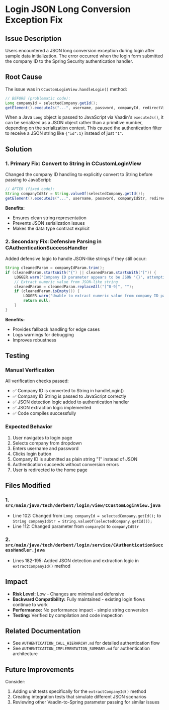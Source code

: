 # Login JSON Long Conversion Exception Fix

## Issue Description
Users encountered a JSON long conversion exception during login after sample data initialization. The error occurred when the login form submitted the company ID to the Spring Security authentication handler.

## Root Cause
The issue was in `CCustomLoginView.handleLogin()` method:

```java
// BEFORE (problematic code):
Long companyId = selectedCompany.getId();
getElement().executeJs("...", username, password, companyId, redirectView);
```

When a Java `Long` object is passed to JavaScript via Vaadin's `executeJs()`, it can be serialized as a JSON object rather than a primitive number, depending on the serialization context. This caused the authentication filter to receive a JSON string like `{"id":1}` instead of just `"1"`.

## Solution

### 1. Primary Fix: Convert to String in CCustomLoginView
Changed the company ID handling to explicitly convert to String before passing to JavaScript:

```java
// AFTER (fixed code):
String companyIdStr = String.valueOf(selectedCompany.getId());
getElement().executeJs("...", username, password, companyIdStr, redirectView);
```

**Benefits:**
- Ensures clean string representation
- Prevents JSON serialization issues
- Makes the data type contract explicit

### 2. Secondary Fix: Defensive Parsing in CAuthenticationSuccessHandler
Added defensive logic to handle JSON-like strings if they still occur:

```java
String cleanedParam = companyIdParam.trim();
if (cleanedParam.startsWith("{") || cleanedParam.startsWith("[")) {
    LOGGER.warn("Company ID parameter appears to be JSON '{}', attempting to extract numeric value", companyIdParam);
    // Extract numeric value from JSON-like string
    cleanedParam = cleanedParam.replaceAll("[^0-9]", "");
    if (cleanedParam.isEmpty()) {
        LOGGER.warn("Unable to extract numeric value from company ID parameter '{}'", companyIdParam);
        return null;
    }
}
```

**Benefits:**
- Provides fallback handling for edge cases
- Logs warnings for debugging
- Improves robustness

## Testing

### Manual Verification
All verification checks passed:
- ✅ Company ID is converted to String in handleLogin()
- ✅ Company ID String is passed to JavaScript correctly
- ✅ JSON detection logic added to authentication handler
- ✅ JSON extraction logic implemented
- ✅ Code compiles successfully

### Expected Behavior
1. User navigates to login page
2. Selects company from dropdown
3. Enters username and password
4. Clicks login button
5. Company ID is submitted as plain string "1" instead of JSON
6. Authentication succeeds without conversion errors
7. User is redirected to the home page

## Files Modified

### 1. `src/main/java/tech/derbent/login/view/CCustomLoginView.java`
- Line 102: Changed from `Long companyId = selectedCompany.getId();` to `String companyIdStr = String.valueOf(selectedCompany.getId());`
- Line 112: Changed parameter from `companyId` to `companyIdStr`

### 2. `src/main/java/tech/derbent/login/service/CAuthenticationSuccessHandler.java`
- Lines 182-195: Added JSON detection and extraction logic in `extractCompanyId()` method

## Impact
- **Risk Level:** Low - Changes are minimal and defensive
- **Backward Compatibility:** Fully maintained - existing login flows continue to work
- **Performance:** No performance impact - simple string conversion
- **Testing:** Verified by compilation and code inspection

## Related Documentation
- See `AUTHENTICATION_CALL_HIERARCHY.md` for detailed authentication flow
- See `AUTHENTICATION_IMPLEMENTATION_SUMMARY.md` for authentication architecture

## Future Improvements
Consider:
1. Adding unit tests specifically for the `extractCompanyId()` method
2. Creating integration tests that simulate different JSON scenarios
3. Reviewing other Vaadin-to-Spring parameter passing for similar issues
